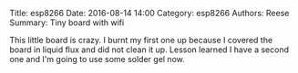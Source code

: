 Title: esp8266
Date: 2016-08-14 14:00
Category: esp8266
Authors: Reese
Summary: Tiny board with wifi

This little board is crazy. I burnt my first one up because I covered the board in liquid flux and did not clean it up. Lesson learned I have a second one and I'm going to use some solder gel now. 

